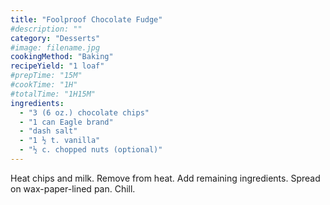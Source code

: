 ```yaml
---
title: "Foolproof Chocolate Fudge"
#description: ""
category: "Desserts"
#image: filename.jpg
cookingMethod: "Baking"
recipeYield: "1 loaf"
#prepTime: "15M"
#cookTime: "1H"
#totalTime: "1H15M"
ingredients:
  - "3 (6 oz.) chocolate chips"
  - "1 can Eagle brand"
  - "dash salt"
  - "1 ½ t. vanilla"
  - "½ c. chopped nuts (optional)"
---
```


Heat chips and milk. Remove from heat. Add remaining ingredients.
Spread on wax-paper-lined pan.
Chill.
